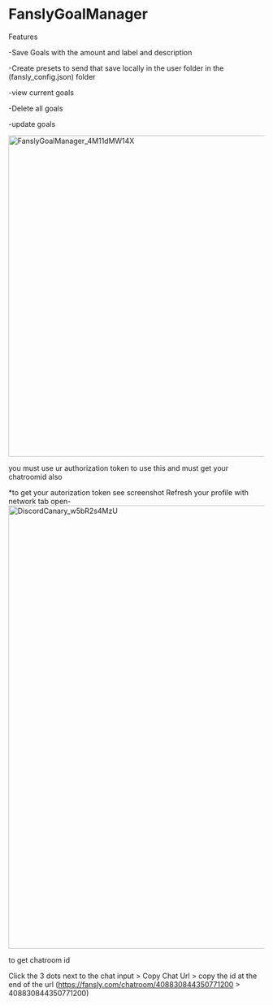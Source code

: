 # FanslyGoalManager

Features

-Save Goals with the amount and label and description

-Create presets to send that save locally in the user folder in the (fansly_config.json) folder

-view current goals

-Delete all goals

-update goals


<img width="1002" height="632" alt="FanslyGoalManager_4M11dMW14X" src="https://github.com/user-attachments/assets/1d1cdf27-edac-4df3-8034-3316f5c945e2" />

you must use ur authorization token to use this and must get your chatroomid also

*to get your autorization token see screenshot
Refresh your profile with network tab open-
<img width="1661" height="872" alt="DiscordCanary_w5bR2s4MzU" src="https://github.com/user-attachments/assets/cabcd609-4551-4c01-8653-d16e10b40c5c" />

to get chatroom id 

Click the 3 dots next to the chat input > Copy Chat Url > copy the id at the end of the url (https://fansly.com/chatroom/408830844350771200 > 408830844350771200)
